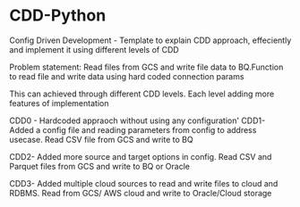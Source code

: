 # CDD-Python

Config Driven Development - Template to explain CDD approach, effeciently and implement it using different levels of CDD 

Problem statement: Read files from GCS and write file data to BQ.Function to read file and write data using hard coded connection params

This can achieved through different CDD levels. Each level adding more features of implementation

CDD0 - Hardcoded appraoch without using any configuration'
CDD1- Added a config file and reading parameters from config to address usecase. Read CSV file from GCS and write to BQ

CDD2- Added more source and target options in config. Read CSV and Parquet files from GCS and write to BQ or Oracle 

CDD3- Added multiple cloud sources to read and write files to cloud and RDBMS. Read from GCS/ AWS cloud and write to Oracle/Cloud storage
